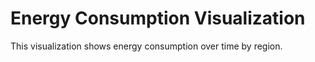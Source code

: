 # Energy Consumption Visualization

This visualization shows energy consumption over time by region.

<script src="https://cdn.jsdelivr.net/npm/vega@5"></script>
<script src="https://cdn.jsdelivr.net/npm/vega-lite@5"></script>
<script src="https://cdn.jsdelivr.net/npm/vega-embed@6"></script>

<div id="vis"></div>

<script type="text/javascript">
  const spec = {
    "$schema": "https://vega.github.io/schema/vega-lite/v5.json",
    "description": "A simple line chart showing energy consumption over time by region.",
    "data": {
      "url": "https://data-api.ssen.co.uk/api/3/action/datastore_search?resource_id=3c999060-8c4c-4c23-b74b-ca6ef8f09297",
      "format": {"type": "json", "property": "result.records"}
    },
    "mark": "line",
    "encoding": {
      "x": {"field": "TimePeriod", "type": "temporal"},
      "y": {"field": "EnergyConsumption", "type": "quantitative"},
      "color": {"field": "Region", "type": "nominal"}
    }
  };

  vegaEmbed('#vis', spec);
</script>
